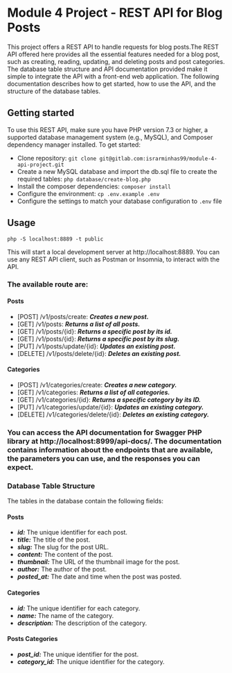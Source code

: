 # Module 4 Project - REST API for Blog Posts
This project offers a REST API to handle requests for blog posts.The REST API offered here provides all the essential features needed for a blog post, such as creating, reading, updating, and deleting posts and post categories. The database table structure and API documentation provided make it simple to integrate the API with a front-end web application. The following documentation describes how to get started, how to use the API, and the structure of the database tables. 

## Getting started
To use this REST API, make sure you have PHP version 7.3 or higher, a supported database management system (e.g., MySQL), and Composer dependency manager installed. To get started:
- Clone repository: `git clone git@gitlab.com:israrminhas99/module-4-api-project.git`
- Create a new MySQL database and import the db.sql file to create the required tables: `php database/create-blog.php`
- Install the composer dependencies: `composer install`
- Configure the environment: `cp .env.example .env`
- Configure the settings to match your database configuration to `.env` file

## Usage

```
php -S localhost:8889 -t public
```
This will start a local development server at http://localhost:8889. You can use any REST API client, such as Postman or Insomnia, to interact with the API.

### The available route are:

#### Posts
* [POST] /v1/posts/create: ***Creates a new post.***
* [GET] /v1/posts: ***Returns a list of all posts.***
* [GET] /v1/posts/{id}: ***Returns a specific post by its id.***
* [GET] /v1/posts/{id}: ***Returns a specific post by its slug.***
* [PUT] /v1/posts/update/{id}: ***Updates an existing post.***
* [DELETE] /v1/posts/delete/{id}: ***Deletes an existing post.***

#### Categories
* [POST] /v1/categories/create: ***Creates a new category.***
* [GET] /v1/categories: ***Returns a list of all categories.***
* [GET] /v1/categories/{id}: ***Returns a specific category by its ID.***
* [PUT] /v1/categories/update/{id}: ***Updates an existing category.***
* [DELETE] /v1/categories/delete/{id}: ***Deletes an existing category.***

### You can access the API documentation for Swagger PHP library at http://localhost:8999/api-docs/. The documentation contains information about the endpoints that are available, the parameters you can use, and the responses you can expect.

### Database Table Structure
The tables in the database contain the following fields:

#### Posts
* ***id:*** The unique identifier for each post.
* ***title:*** The title of the post.
* ***slug:*** The slug for the post URL.
* ***content:*** The content of the post.
* ***thumbnail:*** The URL of the thumbnail image for the post.
* ***author:*** The author of the post.
* ***posted_at:*** The date and time when the post was posted.

#### Categories
* ***id:*** The unique identifier for each category.
* ***name:*** The name of the category.
* ***description:*** The description of the category.

#### Posts Categories
* ***post_id:*** The unique identifier for the post.
* ***category_id:*** The unique identifier for the category.







